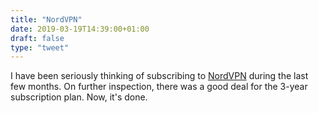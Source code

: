 ```yaml
---
title: "NordVPN"
date: 2019-03-19T14:39:00+01:00
draft: false
type: "tweet"
---
```


I have been seriously thinking of subscribing to [NordVPN](https://nordvpn.com) during the last few
months. On further inspection, there was a good deal for the 3-year subscription
plan. Now, it's done.
